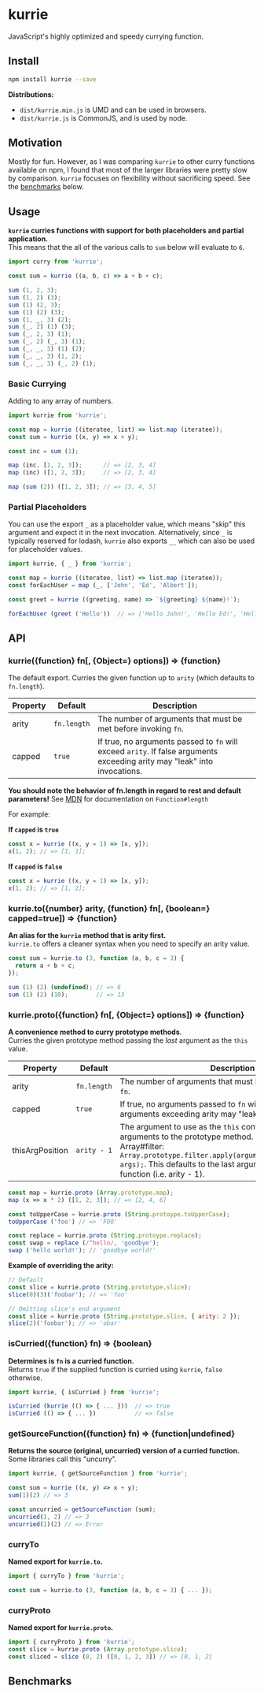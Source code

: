 # kurrie
JavaScript's highly optimized and speedy currying function.

## Install
```bash
npm install kurrie --save
```

**Distributions:**
- `dist/kurrie.min.js` is UMD and can be used in browsers.
- `dist/kurrie.js` is CommonJS, and is used by node.

## Motivation
Mostly for fun. However, as I was comparing `kurrie` to other curry functions available on npm,
I found that most of the larger libraries were pretty slow by comparison. `kurrie` focuses on
flexibility without sacrificing speed. See the [benchmarks](#benchmarks) below.

## Usage
**`kurrie` curries functions with support for both placeholders and partial application.**   
This means that the all of the various calls to `sum` below will evaluate to `6`.

```js
import curry from 'kurrie';

const sum = kurrie ((a, b, c) => a + b + c);

sum (1, 2, 3);
sum (1, 2) (3);
sum (1) (2, 3);
sum (1) (2) (3);
sum (1, _, 3) (2);
sum (_, 2) (1) (3);
sum (_, 2, 3) (1);
sum (_, 2) (_, 3) (1);
sum (_, _, 3) (1) (2);
sum (_, _, 3) (1, 2);
sum (_, _, 3) (_, 2) (1);
```

### Basic Currying
Adding to any array of numbers.

```js
import kurrie from 'kurrie';

const map = kurrie ((iteratee, list) => list.map (iteratee));
const sum = kurrie ((x, y) => x + y);

const inc = sum (1);

map (inc, [1, 2, 3]);      // => [2, 3, 4]
map (inc) ([1, 2, 3]);     // => [2, 3, 4]

map (sum (2)) ([1, 2, 3]); // => [3, 4, 5]

```

### Partial Placeholders
You can use the export `_` as a placeholder value, which means "skip" this argument and expect
it in the next invocation. Alternatively, since `_` is typically reserved for lodash, `kurrie`
also exports `__` which can also be used for placeholder values.

```js
import kurrie, { _ } from 'kurrie';

const map = kurrie ((iteratee, list) => list.map (iteratee));
const forEachUser = map (_, ['John', 'Ed', 'Albert']);

const greet = kurrie ((greeting, name) => `${greeting} ${name}!`);

forEachUser (greet ('Hello'))  // => ['Hello John!', 'Hello Ed!', 'Hello Albert!']
```

## API

### kurrie({function} fn[, {Object=} options]) => {function}
The default export. Curries the given function up to `arity` (which defaults to `fn.length`).

| Property | Default     | Description |
| -------- | ----------- | ----------- |
| arity    | `fn.length` | The number of arguments that must be met before invoking `fn`. |
| capped   | `true`      | If true, no arguments passed to `fn` will exceed `arity`. If false arguments exceeding arity may "leak" into invocations. |

**You should note the behavior of fn.length in regard to rest and default parameters!**
See [MDN](https://developer.mozilla.org/en-US/docs/Web/JavaScript/Reference/Global_Objects/Function/length) for documentation on `Function#length`

For example:

**If `capped` is `true`**

```js
const x = kurrie ((x, y = 1) => [x, y]);
x(1, 2); // => [1, 1];
```

**If `capped` is `false`**

```js
const x = kurrie ((x, y = 1) => [x, y]);
x(1, 2); // => [1, 2];
```


### kurrie.to({number} arity, {function} fn[, {boolean=} capped=true]) => {function}
**An alias for the `kurrie` method that is arity first.**    
`kurrie.to` offers a cleaner syntax when you need to specify an arity value.

```js
const sum = kurrie.to (3, function (a, b, c = 3) {
  return a + b + c;
});

sum (1) (2) (undefined); // => 6
sum (1) (2) (10);        // => 13
```

### kurrie.proto({function} fn[, {Object=} options]) => {function}
**A convenience method to curry prototype methods**.    
Curries the given prototype method passing the *last* argument as the `this` value.

| Property        | Default     | Description |
| --------------- | ----------- | ----------- |
| arity           | `fn.length` | The number of arguments that must be met before invoking `fn`. |
| capped          | `true`      | If true, no arguments passed to `fn` will exceed `arity`. If false arguments exceeding arity may "leak" into invocations. |
| thisArgPosition | `arity - 1` | The argument to use as the `this` context when applying arguments to the prototype method. For example, using Array#filter: `Array.prototype.filter.apply(arguments[thisArgPosition], args);`. This defaults to the last argument passed to the function (i.e. arity - 1). |

```js
const map = kurrie.proto (Array.prototype.map);
map (x => x * 2) ([1, 2, 3]); // => [2, 4, 6]

const toUpperCase = kurrie.proto (String.protoype.toUpperCase);
toUpperCase ('foo') // => 'FOO'

const replace = kurrie.proto (String.protoype.replace);
const swap = replace (/^hello/, 'goodbye');
swap ('hello world!'); // 'goodbye world!'
```

**Example of overriding the arity:**

```js
// Default
const slice = kurrie.proto (String.prototype.slice);
slice(0)(3)('foobar'); // => 'foo'

// Omitting slice's end argument
const slice = kurrie.proto (String.prototype.slice, { arity: 2 });
slice(2)('foobar'); // => 'obar'
```


### isCurried({function} fn) => {boolean}
**Determines is `fn` is a curried function.**    
Returns `true` if the supplied function is curried using `kurrie`, `false` otherwise.

```js
import kurrie, { isCurried } from 'kurrie';

isCurried (kurrie (() => { ... }))  // => true
isCurried (() => { ... })           // => false
```

### getSourceFunction({function} fn) => {function|undefined}
**Returns the source (original, uncurried) version of a curried function.**    
Some libraries call this "uncurry".

```js
import kurrie, { getSourceFunction } from 'kurrie';

const sum = kurrie ((x, y) => x + y);
sum(1)(2) // => 3

const uncurried = getSourceFunction (sum);
uncurried(1, 2) // => 3
uncurried(1)(2) // => Error
```

### curryTo
**Named export for `kurrie.to`.**

```js
import { curryTo } from 'kurrie';

const sum = kurrie.to (3, function (a, b, c = 3) { ... });
```

### curryProto
**Named export for `kurrie.proto`.**

```js
import { curryProto } from 'kurrie';
const slice = kurrie.proto (Array.prototype.slice);
const sliced = slice (0, 2) ([0, 1, 2, 3]) // => [0, 1, 2]
```

## Benchmarks
